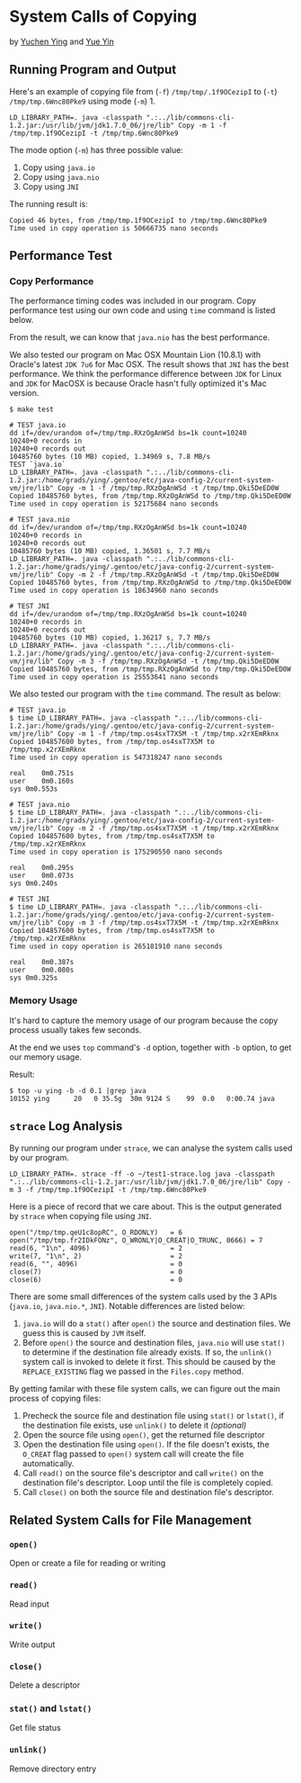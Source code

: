 # System Calls of Copying

by [Yuchen Ying](mailto:yegle@uga.edu) and [Yue Yin](mailto:yueyin@uga.edu)

## Running Program and Output

Here's an example of copying file from (`-f`) `/tmp/tmp/.1f9OCezipI` to (`-t`) `/tmp/tmp.6Wnc80Pke9` using mode (`-m`) 1.

    LD_LIBRARY_PATH=. java -classpath ".:../lib/commons-cli-1.2.jar:/usr/lib/jvm/jdk1.7.0_06/jre/lib" Copy -m 1 -f /tmp/tmp.1f9OCezipI -t /tmp/tmp.6Wnc80Pke9

The mode option (`-m`) has three possible value:

 1. Copy using `java.io`
 2. Copy using `java.nio`
 3. Copy using `JNI`

The running result is:

    Copied 46 bytes, from /tmp/tmp.1f9OCezipI to /tmp/tmp.6Wnc80Pke9
    Time used in copy operation is 50666735 nano seconds

## Performance Test

### Copy Performance

The performance timing codes was included in our program. Copy performance test using our own code and using `time` command is listed below.

From the result, we can know that `java.nio` has the best performance.

We also tested our program on Mac OSX Mountain Lion (10.8.1) with Oracle's latest `JDK 7u6` for Mac OSX. The result shows that `JNI` has the best performance. We think the performance difference between `JDK` for Linux and `JDK` for MacOSX is because Oracle hasn't fully optimized it's Mac version.

    $ make test  

    # TEST java.io
    dd if=/dev/urandom of=/tmp/tmp.RXzOgAnWSd bs=1k count=10240
    10240+0 records in  
    10240+0 records out  
    10485760 bytes (10 MB) copied, 1.34969 s, 7.8 MB/s  
    TEST `java.io`  
    LD_LIBRARY_PATH=. java -classpath ".:../lib/commons-cli-1.2.jar:/home/grads/ying/.gentoo/etc/java-config-2/current-system-vm/jre/lib" Copy -m 1 -f /tmp/tmp.RXzOgAnWSd -t /tmp/tmp.Qki5DeED0W
    Copied 10485760 bytes, from /tmp/tmp.RXzOgAnWSd to /tmp/tmp.Qki5DeED0W  
    Time used in copy operation is 52175684 nano seconds  
    
    # TEST java.nio
    dd if=/dev/urandom of=/tmp/tmp.RXzOgAnWSd bs=1k count=10240
    10240+0 records in  
    10240+0 records out  
    10485760 bytes (10 MB) copied, 1.36501 s, 7.7 MB/s  
    LD_LIBRARY_PATH=. java -classpath ".:../lib/commons-cli-1.2.jar:/home/grads/ying/.gentoo/etc/java-config-2/current-system-vm/jre/lib" Copy -m 2 -f /tmp/tmp.RXzOgAnWSd -t /tmp/tmp.Qki5DeED0W
    Copied 10485760 bytes, from /tmp/tmp.RXzOgAnWSd to /tmp/tmp.Qki5DeED0W  
    Time used in copy operation is 18634960 nano seconds
    
    # TEST JNI
    dd if=/dev/urandom of=/tmp/tmp.RXzOgAnWSd bs=1k count=10240
    10240+0 records in  
    10240+0 records out  
    10485760 bytes (10 MB) copied, 1.36217 s, 7.7 MB/s  
    LD_LIBRARY_PATH=. java -classpath ".:../lib/commons-cli-1.2.jar:/home/grads/ying/.gentoo/etc/java-config-2/current-system-vm/jre/lib" Copy -m 3 -f /tmp/tmp.RXzOgAnWSd -t /tmp/tmp.Qki5DeED0W
    Copied 10485760 bytes, from /tmp/tmp.RXzOgAnWSd to /tmp/tmp.Qki5DeED0W  
    Time used in copy operation is 25553641 nano seconds

We also tested our program with the `time` command. The result as below:

    # TEST java.io
    $ time LD_LIBRARY_PATH=. java -classpath ".:../lib/commons-cli-1.2.jar:/home/grads/ying/.gentoo/etc/java-config-2/current-system-vm/jre/lib" Copy -m 1 -f /tmp/tmp.os4sxT7X5M -t /tmp/tmp.x2rXEmRknx
    Copied 104857600 bytes, from /tmp/tmp.os4sxT7X5M to /tmp/tmp.x2rXEmRknx
    Time used in copy operation is 547318247 nano seconds
    
    real    0m0.751s
    user    0m0.160s
    sys 0m0.553s

    # TEST java.nio
    $ time LD_LIBRARY_PATH=. java -classpath ".:../lib/commons-cli-1.2.jar:/home/grads/ying/.gentoo/etc/java-config-2/current-system-vm/jre/lib" Copy -m 2 -f /tmp/tmp.os4sxT7X5M -t /tmp/tmp.x2rXEmRknx
    Copied 104857600 bytes, from /tmp/tmp.os4sxT7X5M to /tmp/tmp.x2rXEmRknx
    Time used in copy operation is 175290550 nano seconds

    real    0m0.295s
    user    0m0.073s
    sys 0m0.240s

    # TEST JNI
    $ time LD_LIBRARY_PATH=. java -classpath ".:../lib/commons-cli-1.2.jar:/home/grads/ying/.gentoo/etc/java-config-2/current-system-vm/jre/lib" Copy -m 3 -f /tmp/tmp.os4sxT7X5M -t /tmp/tmp.x2rXEmRknx
    Copied 104857600 bytes, from /tmp/tmp.os4sxT7X5M to /tmp/tmp.x2rXEmRknx
    Time used in copy operation is 265181910 nano seconds

    real    0m0.387s
    user    0m0.080s
    sys 0m0.325s

### Memory Usage

It's hard to capture the memory usage of our program because the copy process usually takes few seconds.

At the end we uses `top` command's `-d` option, together with `-b` option, to get our memory usage.

Result:

    $ top -u ying -b -d 0.1 |grep java
    10152 ying      20   0 35.5g  30m 9124 S    99  0.0   0:00.74 java

## `strace` Log Analysis

By running our program under `strace`, we can analyse the system calls used by our program.

    LD_LIBRARY_PATH=. strace -ff -o ~/test1-strace.log java -classpath ".:../lib/commons-cli-1.2.jar:/usr/lib/jvm/jdk1.7.0_06/jre/lib" Copy -m 3 -f /tmp/tmp.1f9OCezipI -t /tmp/tmp.6Wnc80Pke9

Here is a piece of record that we care about. This is the output generated by `strace` when copying file using `JNI`.

    open("/tmp/tmp.qeU1c8opRC", O_RDONLY)   = 6
    open("/tmp/tmp.fr2IDkFONz", O_WRONLY|O_CREAT|O_TRUNC, 0666) = 7
    read(6, "1\n", 4096)                    = 2
    write(7, "1\n", 2)                      = 2
    read(6, "", 4096)                       = 0
    close(7)                                = 0
    close(6)                                = 0

There are some small differences of the system calls used by the 3 APIs (`java.io`, `java.nio.*`, `JNI`). Notable differences are listed below:

 1. `java.io` will do a `stat()` after `open()` the source and destination files. We guess this is caused by `JVM` itself.
 2. Before `open()` the source and destination files, `java.nio` will use `stat()` to determine if the destination file already exists. If so, the `unlink()` system call is invoked to delete it first. This should be caused by the `REPLACE_EXISTING` flag we passed in the `Files.copy` method.

By getting familar with these file system calls, we can figure out the main process of copying files:

 1. Precheck the source file and destination file using `stat()` or `lstat()`, if the destination file exists, use `unlink()` to delete it _(optional)_
 2. Open the source file using `open()`, get the returned file descriptor
 3. Open the destination file using `open()`. If the file doesn't exists, the `O_CREAT` flag passed to `open()` system call will create the file automatically.
 4. Call `read()` on the source file's descriptor and call `write()` on the destination file's descriptor. Loop until the file is completely copied.
 5. Call `close()` on both the source file and destination file's descriptor.

## Related System Calls for File Management

### `open()`

Open or create a file for reading or writing

### `read()`

Read input

### `write()`

Write output

### `close()`

Delete a descriptor

### `stat()` and `lstat()`

Get file status

### `unlink()`

Remove directory entry


